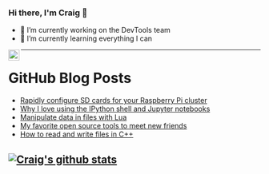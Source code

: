 ### Hi there, I'm Craig 👋

<!--
**CraigTeelFugro/CraigTeelFugro** is a ✨ _special_ ✨ repository because its `README.md` (this file) appears on your GitHub profile.

Here are some ideas to get you started:
-->

- 🔭 I’m currently working on the DevTools team
- 🌱 I’m currently learning everything I can

[<img align="left" alt="Craig Teel | LinkedIn" width="22px" src="https://cdn.jsdelivr.net/npm/simple-icons@v3/icons/linkedin.svg" />][linkedin]

---

# GitHub Blog Posts

<!-- BLOG-POST-LIST:START -->
- [Rapidly configure SD cards for your Raspberry Pi cluster](https://opensource.com/article/21/3/raspberry-pi-cluster)
- [Why I love using the IPython shell and Jupyter notebooks](https://opensource.com/article/21/3/ipython-shell-jupyter-notebooks)
- [Manipulate data in files with Lua](https://opensource.com/article/21/3/lua-files)
- [My favorite open source tools to meet new friends](https://opensource.com/article/21/3/open-source-streaming)
- [How to read and write files in C++](https://opensource.com/article/21/3/ccc-input-output)
<!-- BLOG-POST-LIST:END -->

## [![Craig's github stats](https://github-readme-stats.vercel.app/api?username=craigteelfugro)](https://github.com/anuraghazra/github-readme-stats)


[linkedin]: https://linkedin.com/in/craig-teel-b8786771
